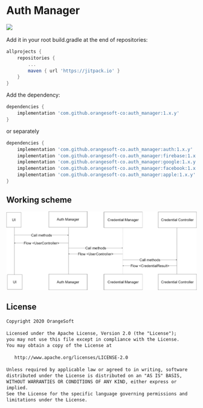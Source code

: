 # Auth Manager

[![](https://jitpack.io/v/orangesoft-co/auth_manager.svg)](https://jitpack.io/#orangesoft-co/auth_manager)

Add it in your root build.gradle at the end of repositories:

```groovy
allprojects {
	repositories {
		...
		maven { url 'https://jitpack.io' }
	}
}
```

Add the dependency:

```groovy
dependencies {
	implementation 'com.github.orangesoft-co:auth_manager:1.x.y'
}
```
or separately

```groovy
dependencies {
	implementation 'com.github.orangesoft-co.auth_manager:auth:1.x.y'
	implementation 'com.github.orangesoft-co.auth_manager:firebase:1.x.y'
	implementation 'com.github.orangesoft-co.auth_manager:google:1.x.y'
	implementation 'com.github.orangesoft-co.auth_manager:facebook:1.x.y'
	implementation 'com.github.orangesoft-co.auth_manager:apple:1.x.y'
}
```

## Working scheme
![AuthManager Diagram](https://raw.githubusercontent.com/Orangesoft-Development/auth_manager/master/app/src/main/res/drawable/auth_manager_diagram.png)

## License

    Copyright 2020 OrangeSoft

    Licensed under the Apache License, Version 2.0 (the "License");
    you may not use this file except in compliance with the License.
    You may obtain a copy of the License at

       http://www.apache.org/licenses/LICENSE-2.0

    Unless required by applicable law or agreed to in writing, software
    distributed under the License is distributed on an "AS IS" BASIS,
    WITHOUT WARRANTIES OR CONDITIONS OF ANY KIND, either express or implied.
    See the License for the specific language governing permissions and
    limitations under the License.

